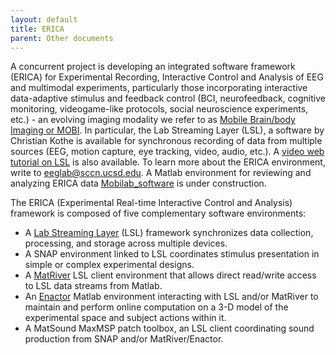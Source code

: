 ```yaml
---
layout: default
title: ERICA
parent: Other documents
---
```


A concurrent project is developing an integrated software framework
(ERICA) for Experimental Recording, Interactive Control and Analysis of
EEG and multimodal experiments, particularly those incorporating
interactive data-adaptive stimulus and feedback control (BCI,
neurofeedback, cognitive monitoring, videogame-like protocols, social
neuroscience experiments, etc.) - an evolving imaging modality we refer
to as [Mobile Brain/body Imaging or
MOBI](http://sccn.ucsd.edu/%7Escott/pdf/). In particular, the Lab
Streaming Layer (LSL), a software by Christian Kothe is available for
synchronous recording of data from multiple sources (EEG, motion
capture, eye tracking, video, audio, etc.). A [video web tutorial on
LSL](http://youtu.be/Y1at7yrcFW0) is also available. To learn more about
the ERICA environment, write to <eeglab@sccn.ucsd.edu>. A Matlab
environment for reviewing and analyzing ERICA data
[Mobilab_software](/Mobilab_software "wikilink") is under construction.

The ERICA (Experimental Real-time Interactive Control and Analysis)
framework is composed of five complementary software environments:

-   A [Lab Streaming Layer](http://code/google/com/p/labstreaminglayer)
    (LSL) framework synchronizes data collection, processing, and
    storage across multiple devices.
-   A SNAP environment linked to LSL coordinates stimulus presentation
    in simple or complex experimental designs.
-   A [MatRiver](/MatRiver "wikilink") LSL client environment that
    allows direct read/write access to LSL data streams from Matlab.
-   An [Enactor](/Enactor "wikilink") Matlab environment interacting
    with LSL and/or MatRiver to maintain and perform online computation
    on a 3-D model of the experimental space and subject actions within
    it.
-   A MatSound MaxMSP patch toolbox, an LSL client coordinating sound
    production from SNAP and/or MatRiver/Enactor.